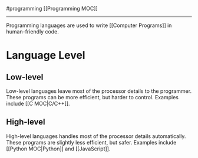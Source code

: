#programming 
[[Programming MOC]]
-- -

Programming languages are used to write [[Computer Programs]] in human-friendly code.

# Language Level

## Low-level

Low-level languages leave most of the processor details to the programmer. These programs can be more efficient, but harder to control. Examples include [[C MOC|C/C++]].
## High-level

High-level languages handles most of the processor details automatically. These programs are slightly less efficient, but safer. Examples include [[Python MOC|Python]] and [[JavaScript]].